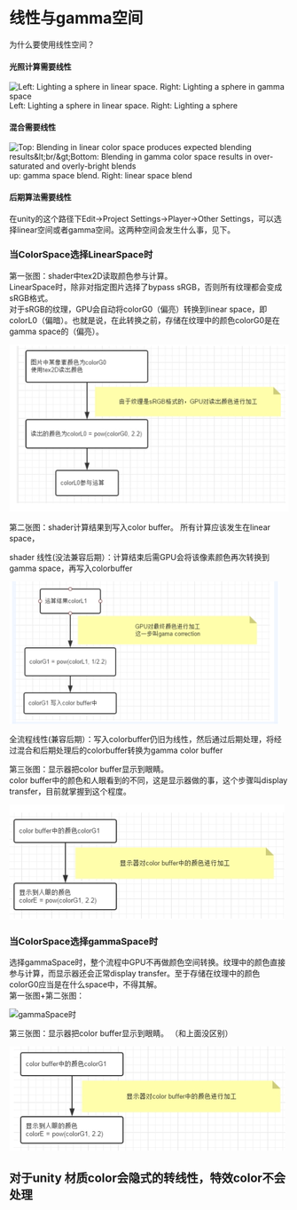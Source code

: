 # 线性与gamma空间

为什么要使用线性空间？

#### 光照计算需要线性

![Left: Lighting a sphere in linear space. Right: Lighting a sphere in gamma space](https://docs.unity3d.com/uploads/Main/LinearRendering-LightingSphereLinearGamma.png)Left: Lighting a sphere in linear space. Right: Lighting a sphere 



#### 混合需要线性

![Top: Blending in linear color space produces expected blending results&amp;lt;br/&amp;gt;Bottom: Blending in gamma color space results in over-saturated and overly-bright blends](https://docs.unity3d.com/uploads/Main/LinearRendering-BlendingLinearGamma.jpg)up: gamma space blend. Right: linear space blend

#### 后期算法需要线性

在unity的这个路径下Edit-&gt;Project Settings-&gt;Player-&gt;Other Settings，可以选择linear空间或者gamma空间。这两种空间会发生什么事，见下。

### 当ColorSpace选择LinearSpace时 <a id="&#x5F53;colorspace&#x9009;&#x62E9;linearspace&#x65F6;"></a>

第一张图：shader中tex2D读取颜色参与计算。   
LinearSpace时，除非对指定图片选择了bypass sRGB，否则所有纹理都会变成sRGB格式。   
对于sRGB的纹理，GPU会自动将colorG0（偏亮）转换到linear space，即colorL0（偏暗）。也就是说，在此转换之前，存储在纹理中的颜色colorG0是在gamma space的（偏亮）。   


![](../.gitbook/assets/image%20%2898%29.png)

第二张图：shader计算结果到写入color buffer。 所有计算应该发生在linear space，

shader 线性\(没法兼容后期）：计算结束后需GPU会将该像素颜色再次转换到gamma space，再写入colorbuffer

![](../.gitbook/assets/image%20%2896%29.png)

全流程线性\(兼容后期）：写入colorbuffer仍旧为线性，然后通过后期处理，将经过混合和后期处理后的colorbuffer转换为gamma color buffer

第三张图：显示器把color buffer显示到眼睛。   
color buffer中的颜色和人眼看到的不同，这是显示器做的事，这个步骤叫display transfer，目前就掌握到这个程度。   


![](../.gitbook/assets/image%20%2897%29.png)

### 当ColorSpace选择gammaSpace时 <a id="&#x5F53;colorspace&#x9009;&#x62E9;gammaspace&#x65F6;"></a>

选择gammaSpace时，整个流程中GPU不再做颜色空间转换。纹理中的颜色直接参与计算，而显示器还会正常display transfer。至于存储在纹理中的颜色colorG0应当是在什么space中，不得其解。   
第一张图+第二张图：   


![gammaSpace&#x65F6;](https://img-blog.csdn.net/20150608234921084)

第三张图：显示器把color buffer显示到眼睛。 （和上面没区别）   


![](../.gitbook/assets/image%20%2899%29.png)

## 对于unity 材质color会隐式的转线性，特效color不会处理 <a id="&#x6700;&#x540E;"></a>

